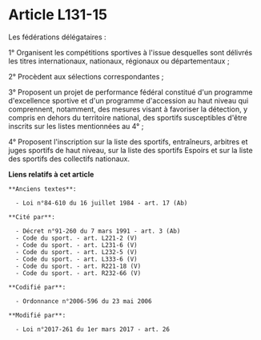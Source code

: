 # Article L131-15

Les fédérations délégataires :

1° Organisent les compétitions sportives à l'issue desquelles sont délivrés les titres internationaux, nationaux, régionaux
ou départementaux ;

2° Procèdent aux sélections correspondantes ;

3° Proposent un projet de performance fédéral constitué d'un programme d'excellence sportive et d'un programme d'accession au
haut niveau qui comprennent, notamment, des mesures visant à favoriser la détection, y compris en dehors du territoire
national, des sportifs susceptibles d'être inscrits sur les listes mentionnées au 4° ;

4° Proposent l'inscription sur la liste des sportifs, entraîneurs, arbitres et juges sportifs de haut niveau, sur la liste
des sportifs Espoirs et sur la liste des sportifs des collectifs nationaux.

**Liens relatifs à cet article**

	**Anciens textes**:

	  - Loi n°84-610 du 16 juillet 1984 - art. 17 (Ab)

	**Cité par**:

	  - Décret n°91-260 du 7 mars 1991 - art. 3 (Ab)
	  - Code du sport. - art. L221-2 (V)
	  - Code du sport. - art. L231-6 (V)
	  - Code du sport. - art. L232-5 (V)
	  - Code du sport. - art. L333-6 (V)
	  - Code du sport. - art. R221-18 (V)
	  - Code du sport. - art. R232-66 (V)

	**Codifié par**:

	  - Ordonnance n°2006-596 du 23 mai 2006

	**Modifié par**:

	  - Loi n°2017-261 du 1er mars 2017 - art. 26
